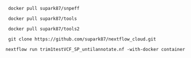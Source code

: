 ` docker pull supark87/snpeff`

` docker pull supark87/tools`

` docker pull supark87/tools2`

` git clone https://github.com/supark87/nextflow_cloud.git`

` nextflow run trim1testVCF_SP_untilannotate.nf -with-docker container `

